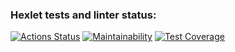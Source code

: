 ### Hexlet tests and linter status:
[![Actions Status](https://github.com/Antony11659/backend-project-4/workflows/hexlet-check/badge.svg)](https://github.com/Antony11659/backend-project-4/actions)  [![Maintainability](https://api.codeclimate.com/v1/badges/5436c6a52672f89b72a8/maintainability)](https://codeclimate.com/github/Antony11659/backend-project-4/maintainability)  [![Test Coverage](https://api.codeclimate.com/v1/badges/5436c6a52672f89b72a8/test_coverage)](https://codeclimate.com/github/Antony11659/backend-project-4/test_coverage)